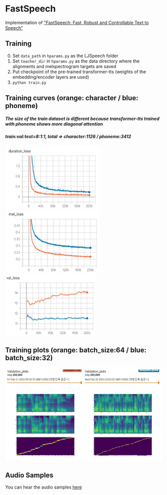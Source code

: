 # FastSpeech
Implementation of ["FastSpeech: Fast, Robust and Controllable Text to Speech"](https://arxiv.org/abs/1905.09263)  
  
## Training  
0. Set `data_path` in `hparams.py` as the LJSpeech folder  
1. Set `teacher_dir` in `hparams.py` as the data directory where the alignments and melspectrogram targets are saved  
2. Put checkpoint of the pre-trained transformer-tts (weights of the embedding/encoder layers are used)  
3. `python train.py`  

## Training curves (orange: character  / blue: phoneme)  
##### The size of the train dataset is different because transformer-tts trained with phoneme shows more diagonal attention  
##### train:val:test=8:1:1, total => character:1126 / phoneme:3412  
<img src="figures/duration_loss.JPG" height="200">  
<img src="figures/train_loss.JPG" height="200">  
<img src="figures/val_loss.JPG" height="200">  

## Training plots (orange: batch_size:64 / blue: batch_size:32)  
<img src="figures/melspec.JPG" height="300">

## Audio Samples    
You can hear the audio samples [here](https://leeyoonhyung.github.io/FastSpeech/)
